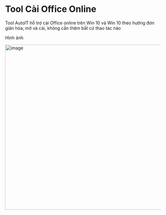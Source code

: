 # Tool Cài Office Online
Tool AutoIT hỗ trợ cài Office online trên Win 10 và Win 10 theo hướng đơn giản hóa, mở và cài, không cần thêm bất cứ thao tác nào

Hình ảnh

<img width="652" height="533" alt="image" src="https://github.com/user-attachments/assets/e64d0091-af25-4c90-93c1-9ba70b80f5ef" />


